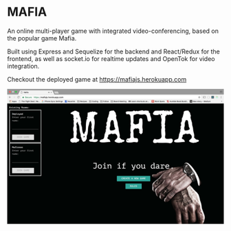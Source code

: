 # MAFIA

An online multi-player game with integrated video-conferencing, based on the popular game Mafia.

Built using Express and Sequelize for the backend and React/Redux for the frontend, as well as socket.io for realtime updates and OpenTok for video integration.

Checkout the deployed game at <https://mafiajs.herokuapp.com>

![alt text](https://github.com/Mafiosas/mafiajs/blob/master/public/readme-demo.png "MAFIA")
